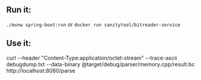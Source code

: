 ## Run it:
`./mvnw spring-boot:run` or `docker run sanitytool/bitreader-service`
## Use it:
curl --header "Content-Type:application/octet-stream" --trace-ascii debugdump.txt --data-binary @target/debug/parser/memory.cpp/result.bc http://localhost:8080/parse
